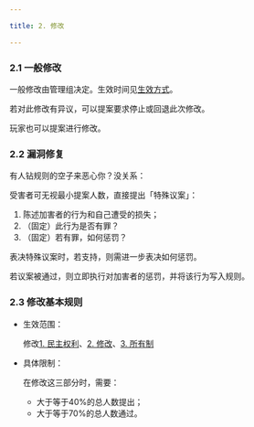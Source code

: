 ```yaml
---

title: 2. 修改

---
```


### 2.1 一般修改

一般修改由管理组决定。生效时间见[生效方式](/规则详细版/1民主权利/#生效方式)。

若对此修改有异议，可以提案要求停止或回退此次修改。

玩家也可以提案进行修改。

### 2.2 漏洞修复

有人钻规则的空子来恶心你？没关系：

受害者可无视最小提案人数，直接提出「特殊议案」：

1. 陈述加害者的行为和自己遭受的损失；
2. （固定）此行为是否有罪？
3. （固定）若有罪，如何惩罚？

表决特殊议案时，若支持，则需进一步表决如何惩罚。

若议案被通过，则立即执行对加害者的惩罚，并将该行为写入规则。

### 2.3 修改基本规则

- 生效范围：

  修改[1. 民主权利](/规则详细版/1民主权利)、[2. 修改](/规则详细版/2修改)、[3. 所有制](/规则详细版/3所有制)

- 具体限制：

  在修改这三部分时，需要：

    - 大于等于40%的总人数提出；
    - 大于等于70%的总人数通过。